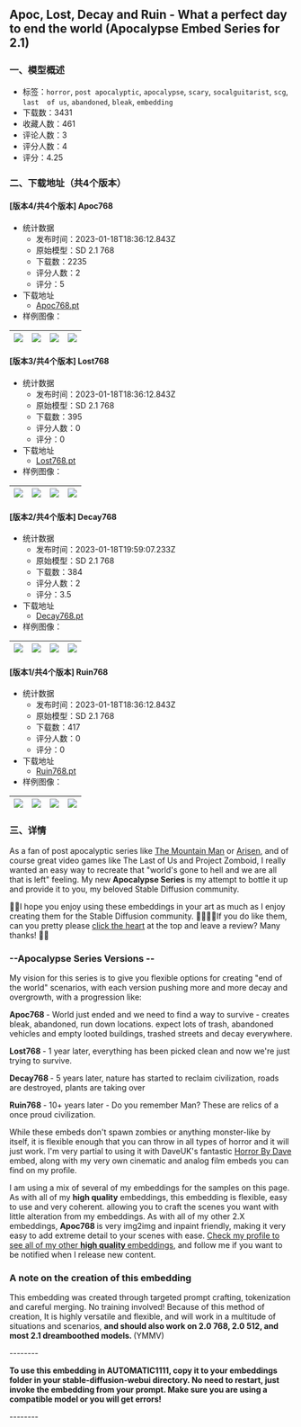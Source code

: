 ## Apoc, Lost, Decay and Ruin - What a perfect day to end the world (Apocalypse Embed Series for 2.1)
### 一、模型概述

- 标签：`horror`, `post apocalyptic`, `apocalypse`, `scary`, `socalguitarist`, `scg`, `last  of us`, `abandoned`, `bleak`, `embedding`
- 下载数：3431
- 收藏人数：461
- 评论人数：3
- 评分人数：4
- 评分：4.25

### 二、下载地址（共4个版本）

#### [版本4/共4个版本] Apoc768

- 统计数据
  - 发布时间：2023-01-18T18:36:12.843Z
  - 原始模型：SD 2.1 768
  - 下载数：2235
  - 评分人数：2
  - 评分：5
- 下载地址
  - [Apoc768.pt](https://civitai.com/api/download/models/5382)
- 样例图像：

| <img src="https://image.civitai.com/xG1nkqKTMzGDvpLrqFT7WA/e95262de-4900-48ce-3e23-dc05d8328e00/width=450/42273.jpeg" /> | <img src="https://image.civitai.com/xG1nkqKTMzGDvpLrqFT7WA/62c96da9-f2e1-4bd3-f755-6d8b4681c200/width=450/42290.jpeg" /> | <img src="https://image.civitai.com/xG1nkqKTMzGDvpLrqFT7WA/1d936caf-cc47-4b9a-cbe4-5bfd002d8100/width=450/42282.jpeg" /> | <img src="https://image.civitai.com/xG1nkqKTMzGDvpLrqFT7WA/531e4513-6c91-4bf4-faa5-424a6dae6700/width=450/42289.jpeg" /> |
| ---- | ---- | ---- | ---- |

#### [版本3/共4个版本] Lost768

- 统计数据
  - 发布时间：2023-01-18T18:36:12.843Z
  - 原始模型：SD 2.1 768
  - 下载数：395
  - 评分人数：0
  - 评分：0
- 下载地址
  - [Lost768.pt](https://civitai.com/api/download/models/5463)
- 样例图像：

| <img src="https://image.civitai.com/xG1nkqKTMzGDvpLrqFT7WA/bcdb4889-0f51-43f2-a85d-b5ea6fa4f300/width=450/43249.jpeg" /> | <img src="https://image.civitai.com/xG1nkqKTMzGDvpLrqFT7WA/1da01092-36ec-45ca-1fd9-f4fdcec23100/width=450/43248.jpeg" /> | <img src="https://image.civitai.com/xG1nkqKTMzGDvpLrqFT7WA/b9befa19-8181-4549-0edc-5ad0327f0200/width=450/43247.jpeg" /> | <img src="https://image.civitai.com/xG1nkqKTMzGDvpLrqFT7WA/50bf497c-0f43-41f4-f63e-34aae4bab100/width=450/43246.jpeg" /> |
| ---- | ---- | ---- | ---- |

#### [版本2/共4个版本] Decay768

- 统计数据
  - 发布时间：2023-01-18T19:59:07.233Z
  - 原始模型：SD 2.1 768
  - 下载数：384
  - 评分人数：2
  - 评分：3.5
- 下载地址
  - [Decay768.pt](https://civitai.com/api/download/models/5466)
- 样例图像：

| <img src="https://image.civitai.com/xG1nkqKTMzGDvpLrqFT7WA/d3e21b9c-abfb-4737-94cb-d0a44be15800/width=450/43487.jpeg" /> | <img src="https://image.civitai.com/xG1nkqKTMzGDvpLrqFT7WA/848dfed5-4ba5-4887-95ec-bad97a6da000/width=450/43269.jpeg" /> | <img src="https://image.civitai.com/xG1nkqKTMzGDvpLrqFT7WA/6e94de8a-74cc-4585-5087-7f8fbe2beb00/width=450/43486.jpeg" /> | <img src="https://image.civitai.com/xG1nkqKTMzGDvpLrqFT7WA/9e96bbf7-2500-42d0-28dd-f41dcaf90c00/width=450/43268.jpeg" /> |
| ---- | ---- | ---- | ---- |

#### [版本1/共4个版本] Ruin768

- 统计数据
  - 发布时间：2023-01-18T18:36:12.843Z
  - 原始模型：SD 2.1 768
  - 下载数：417
  - 评分人数：0
  - 评分：0
- 下载地址
  - [Ruin768.pt](https://civitai.com/api/download/models/5467)
- 样例图像：

| <img src="https://image.civitai.com/xG1nkqKTMzGDvpLrqFT7WA/f7702bcd-df6e-44e1-8f82-6e9b65723d00/width=450/43379.jpeg" /> | <img src="https://image.civitai.com/xG1nkqKTMzGDvpLrqFT7WA/af856f4f-91b0-4047-fabe-f9b43e458500/width=450/43289.jpeg" /> | <img src="https://image.civitai.com/xG1nkqKTMzGDvpLrqFT7WA/4afd1074-ff70-4e31-1ad1-f30fae209900/width=450/43288.jpeg" /> | <img src="https://image.civitai.com/xG1nkqKTMzGDvpLrqFT7WA/cde568ae-00d0-4f2a-67c5-29eafeafa800/width=450/43287.jpeg" /> |
| ---- | ---- | ---- | ---- |


### 三、详情
<p>As a fan of post apocalyptic series like <a target="_blank" rel="ugc" href="https://www.goodreads.com/series/82013-mountain-man">The Mountain Man</a> or <a target="_blank" rel="ugc" href="https://www.goodreads.com/series/84669-arisen">Arisen</a>, and of course great video games like The Last of Us and Project Zomboid, I really wanted an easy way to recreate that "world's gone to hell and we are all that is left" feeling. My new <strong>Apocalypse Series </strong>is my attempt to bottle it up and provide it to you, my beloved Stable Diffusion community.</p><p></p><p>💖💖I hope you enjoy using these embeddings in your art as much as I enjoy creating them for the Stable Diffusion community. 🙏🏼🙏🏼If you do like them, can you pretty please <u>click the heart</u> at the top and leave a review? Many thanks! 💖💖</p><p></p><h3><strong>--Apocalypse Series Versions --</strong></h3><p></p><p>My vision for this series is to give you flexible options for creating "end of the world" scenarios, with each version pushing more and more decay and overgrowth, with a progression like:</p><p><strong>Apoc768 </strong>- World just ended and we need to find a way to survive - creates bleak, abandoned, run down locations. expect lots of trash, abandoned vehicles and empty looted buildings, trashed streets and decay everywhere.</p><p><strong>Lost768 </strong>- 1 year later, everything has been picked clean and now we're just trying to survive.</p><p><strong>Decay768 </strong>- 5 years later, nature has started to reclaim civilization, roads are destroyed, plants are taking over</p><p><strong>Ruin768 </strong>- 10+ years later - Do you remember Man? These are relics of a once proud civilization.</p><p></p><p>While these embeds don't spawn zombies or anything monster-like by itself, it is flexible enough that you can throw in all types of horror and it will just work. I'm very partial to using it with DaveUK's fantastic <a target="_blank" rel="ugc" href="https://civitai.com/models/2458/horror-by-dave">Horror By Dave</a> embed, along with my very own cinematic and analog film embeds you can find on my profile.</p><p>I am using a mix of several of my embeddings for the samples on this page. As with all of my <strong>high quality</strong> embeddings, this embedding is flexible, easy to use and very coherent. allowing you to craft the scenes you want with little alteration from my embeddings. As with all of my other 2.X embeddings, <strong>Apoc768 </strong>is very img2img and inpaint friendly, making it very easy to add extreme detail to your scenes with ease. <a target="_blank" rel="ugc" href="https://civitai.com/user/SoCalGuitarist">Check my profile to see all of my other <strong>high quality </strong>embeddings</a>, and follow me if you want to be notified when I release new content.</p><p></p><h3><strong>A note on the creation of this embedding</strong></h3><p>This embedding was created through targeted prompt crafting, tokenization and careful merging. No training involved! Because of this method of creation, It is highly versatile and flexible, and will work in a multitude of situations and scenarios, <strong>and should also work on 2.0 768, 2.0 512, and most 2.1 dreamboothed models. </strong>(YMMV)</p><p>--------</p><p><strong>To use this embedding in AUTOMATIC1111, copy it to your embeddings folder in your stable-diffusion-webui directory. No need to restart, just invoke the embedding from your prompt. Make sure you are using a compatible model or you will get errors!</strong></p><p>--------</p>